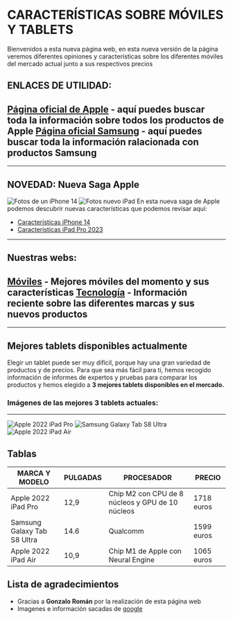 # CARACTERÍSTICAS SOBRE MÓVILES Y TABLETS
Bienvenidos a esta nueva página web, en esta nueva versión de la página veremos diferentes opiniones y características sobre los diferentes móviles del mercado actual junto a sus respectivos precios
## ENLACES DE UTILIDAD:
[Página oficial de Apple](https://www.apple.com/es) - aquí puedes buscar toda la información sobre todos los productos de Apple
[Página oficial Samsung](https://www.samsung.com/es) - aquí puedes buscar toda la información ralacionada con productos Samsung
-----------------
-----------------
## NOVEDAD: Nueva Saga Apple
![Fotos de un iPhone 14](https://www.apple.com/newsroom/images/product/iphone/geo/Apple-iPhone-14-iPhone-14-Plus-hero-220907-geo_Full-Bleed-Image.jpg.large.jpg) 
![Fotos nuevo iPad](https://d500.epimg.net/cincodias/imagenes/2023/04/17/tablets/1681737319_043937_1681737450_noticia_normal.jpg)
En esta nueva saga de Apple podemos descubrir nuevas características que podemos revisar aquí:
* [Características iPhone 14](https://www.apple.com/es/iphone-14/specs/)
* [Características iPad Pro 2023](https://www.apple.com/es/ipad-pro/specs/) 
--------------------
## Nuestras webs:
[Móviles](moviles.md) - Mejores móviles del momento y sus características
[Tecnología](index.md) - Información reciente sobre las diferentes marcas y sus nuevos productos
---------------
---------------
## Mejores tablets disponibles actualmente
Elegir un tablet puede ser muy difícil, porque hay una gran variedad de productos y de precios. Para que sea más fácil para ti, hemos recogido información de informes de expertos y pruebas para comparar los productos y hemos elegido a **3 mejores tablets disponibles en el mercado.**
### Imágenes de las mejores 3 tablets actuales:
-----------
![Apple 2022 iPad Pro](https://s3-eu-central-1.amazonaws.com/vodafone-featured/wp-content/uploads/2021/07/09135408/iPad-Pro-2021.jpg)
![Samsung Galaxy Tab S8 Ultra](https://th.bing.com/th/id/R.4127b58684e152caa47b2942e024a52e?rik=sDJ7xS7knhY59A&pid=ImgRaw&r=0)
![Apple 2022 iPad Air](https://www.applezein.net/wp-content/uploads/2021/03/maxresdefault.jpg)
## Tablas
| MARCA Y MODELO | PULGADAS | PROCESADOR | PRECIO |
| --- | --- | --- | --- |
| Apple 2022 iPad Pro | 12,9 | Chip M2 con CPU de 8 núcleos y GPU de 10 núcleos | 1718 euros |
| Samsung Galaxy Tab S8 Ultra | 14.6 | Qualcomm | 1599 euros |
| Apple 2022 iPad Air | 10,9 | Chip M1 de Apple con Neural Engine | 1065 euros |


## Lista de agradecimientos
* Gracias a **Gonzalo Román** por la realización de esta página web
* Imagenes e información sacadas de [google](www.google.es) 